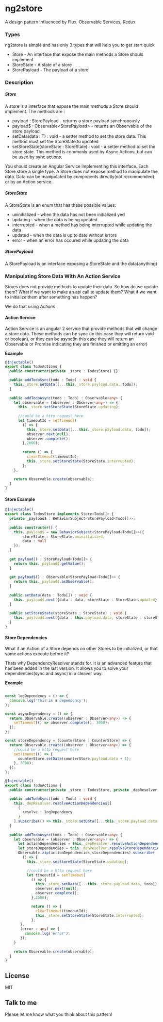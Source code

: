 # ng2store
A design pattern influenced by Flux, Observable Services, Redux

### Types

ng2store is simple and has only 3 types that will help you to get start quick

* Store - An interface that expose the main methods a Store should implement
* StoreState<T> - A state of a store
* StorePayload<T> - The payload of a store

### Description

##### Store
A store is a interface that expose the main methods a Store should implement.
The methods are :

* payload : StorePayload<T> - returns a store payload synchronously
* payload$ : Observable<StorePayload<T>> - returns an Observable of the store payload
* setData(data : T) : void - a setter method to set the store data. This method must set the StoreState to updated
* setStoreState(storeState : StoreState) : void - a setter method to set the store state. This method is commonly used by Async Actions, but can be used by sync actions.

You should create an Angular Service implementing this interface. Each Store store a single type. A Store does not expose method to manipulate the data. Data can be manipulated by components directly(not recommended) or by an Action service.

##### StoreState
A StoreState is an enum that has these possible values:

* uninitialized - when the data has not been initialized yed
* updating - when the data is being updated
* interrupted - when a method has being interrupted while updating the data
* updated - when the data is up to date without errors
* error - when an error has occured while updating the data

##### StorePayload
A StorePayload is an interface exposing a StoreState and the data(anything)

### Manipulating Store Data With An Action Service
Stores does not provide methods to update their data. So how do we update them? What if we want to make an api call to update them? What if we want to initialize them after something has happen?

We do that using *Actions*

#### Action Service
Action Service is an angular 2 service that provide methods that will change a store data. These methods can be sync (in this case they will return void or boolean), or they can be async(in this case they will return an Observable or Promise indicating they are finished or emitting an error)

**Example**
```typescript
@Injectable()
export class TodoActions {
  public constructor(private _store : TodosStore) {}

  public addTodoSync(todo : Todo) : void {
    this._store.setData([...this._store.payload.data, todo]);
  }
  
  public addTodoAsync(todo : Todo) : Observable<any> {
    let observable = (observer : Observer<any>) => {
      this._store.setStoreState(StoreState.updating);
      
      //could be a http request here
      let timeoutId = setTimeout(
        () => {
          this._store.setData([...this._store.payload.data, todo]);
          observer.next(null);
          observer.complete();
        },2000);
        
        return () => {
          clearTimeout(timeoutId);
          this._store.setStoreState(StoreState.interrupted);
        };
    };
    
    return Observable.create(observable);
  }
}
```

#### Store Example
```typescript
@Injectable()
export class TodosStore implements Store<Todo[]> {
  private _payload$ : BehaviorSubject<StorePayload<Todo[]>>;
  
  public constructor() {
    this._payload$ = new BehaviorSubject<StorePayload<Todo[]>>({
        storeState : StoreState.uninitialized, 
        data : null
    });
  }
  
  get payload() : StorePayload<Todo[]> {
    return this._payload$.getValue();
  }
  
  get payload$() : Observable<StorePayload<Todo[]>> {
    return this._payload$.asObservable();
  }
  
  public setData(data : Todo[]) : void {
    this._payload$.next({data : data, storeState : StoreState.updated});
  }
  
  public setStoreState(storeState : StoreState) : void {
    this._payload$.next({data : this.payload.data, storeState : storeState});
  }
}
```

#### Store Dependencies
What if an Action of a Store depends on other Stores to be initialized, or that some actions execute before it?

Thats why DependencyResolver stands for. It is an advanced feature that has been added in the last version. It allows you to solve your dependencies(sync and async) in a cleaver way.

**Example**
```typescript

const logDependency = () => {
  console.log('This is a dependency');
};

const asyncDependency = () => {
  return Observable.create((observer : Observer<any>) => {
    setTimeout(() => observer.complete(), 3000);
  });
};

const storeDependency = (counterStore : CounterStore) => {
  return Observable.create((observer : Observer<any>) => {
    //could be a http request here
    setTimeout(() => {
      counterStore.setData(counterStore.payload.data + 1);
    }, 3000);
  });
};

@Injectable()
export class TodoActions {
  public constructor(private _store : TodosStore, private _depResolver : DependencyResolver) {}

  public addTodoSync(todo : Todo) : void {
    this._depResolver.resolveActionDependencies([
      {
        resolve : logDependency 
      }
    ].subscribe(() => this._store.setData([...this._store.payload.data, todo]));
  }
  
  public addTodoAsync(todo : Todo) : Observable<any> {
    let observable = (observer : Observer<any>) => {
      let actionDependencies = this._depResolver.resolveActionDependencies([{resolve : logDependency}, {resolve : asyncDependency}]);
      let storeDependencies = this._depResolver.resolveStoreDependencies([{ dependency : CounterStore, resolve : storeDependency}]);
      Observable.zip(actionDependencies,storeDependencies).subscribe(
        () => {
          this._store.setStoreState(StoreState.updating);

          //could be a http request here
          let timeoutId = setTimeout(
            () => {
              this._store.setData([...this._store.payload.data, todo]);
              observer.next(null);
              observer.complete();
            },2000);

            return () => {
              clearTimeout(timeoutId);
              this._store.setStoreState(StoreState.interrupted);
            };
       },
       (error : any) => {
         console.log('error');
       });
    }
    
    return Observable.create(observable);
  }
}
```


License
----

MIT

Talk to me
----

Please let me know what you think about this pattern!
